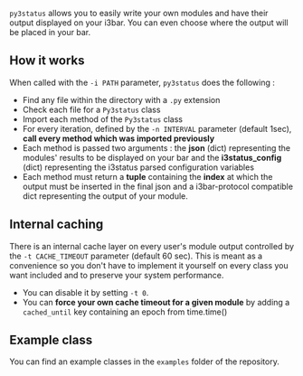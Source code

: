 `py3status` allows you to easily write your own modules and have their output displayed on your i3bar. You can even choose where the output will be placed in your bar.

## How it works
When called with the `-i PATH` parameter, `py3status` does the following :
* Find any file within the directory with a `.py` extension
* Check each file for a `Py3status` class
* Import each method of the `Py3status` class
* For every iteration, defined by the `-n INTERVAL` parameter (default 1sec), **call every method which was imported previously**
* Each method is passed two arguments : the **json** (dict) representing the modules' results to be displayed on your bar and the **i3status_config** (dict) representing the i3status parsed configuration variables
* Each method must return a **tuple** containing the **index** at which the output must be inserted in the final json and a i3bar-protocol compatible dict representing the output of your module.

## Internal caching
There is an internal cache layer on every user's module output controlled by the `-t CACHE_TIMEOUT` parameter (default 60 sec). This is meant as a convenience so you don't have to implement it yourself on every class you want included and to preserve your system performance.
* You can disable it by setting `-t 0`.
* You can **force your own cache timeout for a given module** by adding a `cached_until` key containing an epoch from time.time()

## Example class
You can find an example classes in the `examples` folder of the repository.
